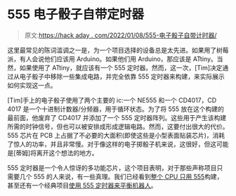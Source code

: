# 555 电子骰子自带定时器

> 原文:[https://hack aday . com/2022/01/08/555-电子骰子自带计时器/](https://hackaday.com/2022/01/08/555-timer-on-its-own-in-electronic-dice/)

这里最常见的陈词滥调之一是，为一个项目选择的设备总是太先进。如果用了树莓派，有人会说他们应该用 Arduino。如果他们用 Arduino，那应该是 ATtiny。当然，如果使用了 ATtiny，就应该有一个 555 定时器。然而，这一次，[Tim]决定通过从电子骰子中移除一些集成电路，并完全依靠 555 定时器来构建，来实际展示如何实现这一点。

[Tim]手上的电子骰子使用了两个主要的 ic:一个 NE555 和一个 CD4017，CD 4017 是一个十进制计数器/分频器，用于循环状态。为了将 555 放在这个构建的最前面，他废弃了 CD4017 并添加了一个 555 定时器阵列。这些用于产生该构建所需的时钟信号，但也可以被安排成形成逻辑电路。然而，这要付出很大的代价。555 芯片在 PCB 上占据了不必要的大面积(即使这些是小型表面贴装芯片)，消耗了惊人的功率，并且非常慢。对于像这样的电子掷骰子机来说，这很好，但这可能是[蒂姆]将离开这个想法的地方。

555 定时器是一个令人惊讶的多功能芯片，这个项目表明，对于那些声称项目只需要几个 555 的人来说，有一些真理。我们已经看到[整个 CPU 只用 555](https://hackaday.com/2021/12/17/implementing-a-cpu-using-555-timers-and-logic-synthesis/)构建，甚至还有一个经典项目[使用 555 定时器来平衡机器人](https://hackaday.com/2011/01/27/555-based-balancing-bot/)。
